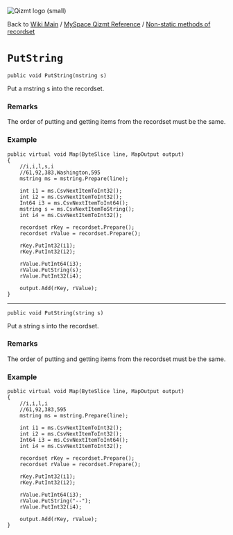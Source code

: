 <a href='Hidden comment: Image:'></a><img src='http://qizmt.googlecode.com/svn/wiki/images/Qizmt_logo_small.png' alt='Qizmt logo (small)' />

Back to <a href='Hidden comment: Link:'></a>[Wiki Main](Main.md) / [MySpace Qizmt Reference](MySpaceQizmtReference.md) / [Non-static methods of recordset](MySpaceQizmtReferenceRecordsetMethods.md)



# `PutString` #
`public void PutString(mstring s)`

Put a mstring s into the recordset.
### Remarks ###
The order of putting and getting items from the recordset must be the same.

### Example ###
```
public virtual void Map(ByteSlice line, MapOutput output)
{
    //i,i,l,s,i
    //61,92,383,Washington,595
    mstring ms = mstring.Prepare(line);

    int i1 = ms.CsvNextItemToInt32();
    int i2 = ms.CsvNextItemToInt32();
    Int64 i3 = ms.CsvNextItemToInt64();
    mstring s = ms.CsvNextItemToString();
    int i4 = ms.CsvNextItemToInt32();

    recordset rKey = recordset.Prepare();
    recordset rValue = recordset.Prepare();

    rKey.PutInt32(i1);
    rKey.PutInt32(i2);

    rValue.PutInt64(i3);
    rValue.PutString(s);
    rValue.PutInt32(i4);

    output.Add(rKey, rValue);
} 
```

---




`public void PutString(string s)`

Put a string s into the recordset.
### Remarks ###
The order of putting and getting items from the recordset must be the same.

### Example ###
```
public virtual void Map(ByteSlice line, MapOutput output)
{
    //i,i,l,i
    //61,92,383,595
    mstring ms = mstring.Prepare(line);

    int i1 = ms.CsvNextItemToInt32();
    int i2 = ms.CsvNextItemToInt32();
    Int64 i3 = ms.CsvNextItemToInt64();
    int i4 = ms.CsvNextItemToInt32();

    recordset rKey = recordset.Prepare();
    recordset rValue = recordset.Prepare();

    rKey.PutInt32(i1);
    rKey.PutInt32(i2);

    rValue.PutInt64(i3);
    rValue.PutString("--");
    rValue.PutInt32(i4);

    output.Add(rKey, rValue);
} 
```
